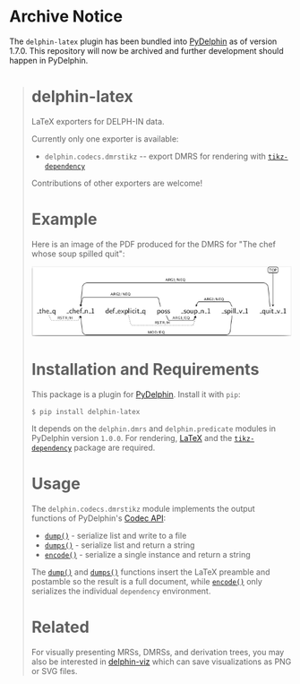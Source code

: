 # Archive Notice

The `delphin-latex` plugin has been bundled into [PyDelphin](https://github.com/delph-in/pydelphin/) as of version 1.7.0. This repository will now be archived and further development should happen in PyDelphin.

> # delphin-latex
>
> LaTeX exporters for DELPH-IN data.
>
> Currently only one exporter is available:
>
> * `delphin.codecs.dmrstikz` -- export DMRS for rendering with
>   [`tikz-dependency`][]
>
> Contributions of other exporters are welcome!
>
>
> # Example
>
> Here is an image of the PDF produced for the DMRS for "The chef whose
> soup spilled quit":
>
> ![DMRS rendering for "The chef whose soup spilled quit."](https://raw.githubusercontent.com/delph-in/delphin-latex/master/images/dmrs-tikz-pdf.png)
>
>
> # Installation and Requirements
>
> This package is a plugin for [PyDelphin][]. Install it with `pip`:
>
> ``` console
> $ pip install delphin-latex
> ```
>
> It depends on the `delphin.dmrs` and `delphin.predicate` modules in
> PyDelphin version `1.0.0`. For rendering, [LaTeX][] and the
> [`tikz-dependency`] package are required.
>
> # Usage
>
> The `delphin.codecs.dmrstikz` module implements the output functions
> of PyDelphin's [Codec API][]:
>
> * [`dump()`][] - serialize list and write to a file
> * [`dumps()`][] - serialize list and return a string
> * [`encode()`][] - serialize a single instance and return a string
>
> The [`dump()`][] and [`dumps()`][] functions insert the LaTeX preamble
> and postamble so the result is a full document, while [`encode()`][]
> only serializes the individual `dependency` environment.
>
> # Related
>
> For visually presenting MRSs, DMRSs, and derivation trees, you may
> also be interested in [delphin-viz][] which can save visualizations as
> PNG or SVG files.
>
> [delphin-viz]: https://github.com/delph-in/delphin-viz
> [Codec API]: https://pydelphin.readthedocs.io/en/latest/api/delphin.codecs.html
> [`dump()`]: https://pydelphin.readthedocs.io/en/latest/api/delphin.codecs.html#dump
> [`dumps()`]: https://pydelphin.readthedocs.io/en/latest/api/delphin.codecs.html#dumps
> [`encode()`]: https://pydelphin.readthedocs.io/en/latest/api/delphin.codecs.html#encode
> [LaTeX]: https://www.latex-project.org/
> [PyDelphin]: https://github.com/delph-in/pydelphin/
> [`tikz-dependency`]: https://ctan.org/pkg/tikz-dependency
